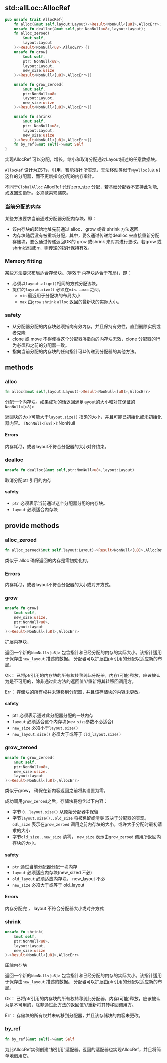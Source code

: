 ## std::allLoc::AllocRef

```rust
pub unsafe trait AllocRef{
	fn alloc(&mut self,layout:Layout)->Result<NonNull<[u8]>,AllocErr>;
    unsafe fn dealloc(&mut self,ptr:NonNull<u8>,layout:Layout);
    fn alloc_zeroed(
    	&mut self,
        layout:Layout
    )->Result<NonNull<u8>,AllocErr> {}
    unsafe fn grow(
    	&mut self,
        ptr: NonNull<u8>,
        layout:Layout,
        new_size:usize
    )->Result<NonNull<[u8]>,AllocErr>{}
    
    unsafe fn grow_zeroed(
    	&mut self,
        ptr:NonNull<u8>
        layout:Layuot,
        new_size:usize
    )->Result<NonNull<[u8]>,AllocErr>{}
    
    unsafe fn shrink(
    	&mut self,
        ptr: NonNull<u8>,
        layout:Layout,
        new_size:usize
    )->Result<NonNull<[u8]>,AllocErr>{}
    fn by_ref(&mut self)->&mut Self
}
```

实现AllocRef 可以分配，增长，缩小和取消分配通过Layout描述的任意数据块。

`AllocRef` 设计为ZSTs，引用，智能指针 所实现，无法移动类似于`MyAlloc[u8;N]`这样的分配器，而不更新指向分配的内存指针。

不同于`GlobalAlloc` AllocRef 允许zero_size 分配，若基础分配器不支持此功能,或返回空指针。必须被实现捕获。

### 当前分配的内存

某些方法要求当前通过分配器分配内存块，即：

- 该内存块的起始地址先前通过 alloc， grow  或者 shrink 方法返回.
- 内存块随后没有被重新分配，其中，要么通过传递给dealloc 来直接重新分配存储块，要么通过传递返回OK的 grow 或shrink 来对其进行更改。若grow 或shrink返回Err，则传递的指针保持有效。

### Memory fitting

某些方法要求布局适合存储块。(等效于 内存块适合于布局)，即：

- 必须以`layout.align()`相同的方式分配该块。
- 提供的`layout.size()` 必须在`min..=max` 之间，
  - `min`  最近用于分配块的布局大小
  - `max` 由`grow` `shrink` `alloc` 返回的最新块的实际大小。

### safety

- 从分配器分配的内存块必须指向有效内存，并且保持有效性，直到删除实例或者克隆
- clone 或 move 不得使得这个分配器所指向的内存块无效，clone 分配器的行为必须和之前的分配器一致。
- 指向当前分配的内存块的任何指针可以传递到分配器的其他方法。

## methods

### alloc

```rust
fn alloc(&mut self,layout:Layout)->Result<NonNull<[u8]>,AllocErr>
```

  分配一个内存块。如果成功的话返回满足layout的大小和对其保证的`NonNull<[u8]>` 

返回块的大小可能大于`layout.size()` 指定的大小，并且可能已初始化或未初始化器内容。 `[NonNull<[u8]>]`:NonNull

#### Errors

内存耗尽，或者layout不符合分配器的大小对齐约束。

### dealloc

```rust
unsafe fn dealloc(&mut self,ptr:NonNull<u8>,layout:Layout)
```

取消分配ptr 引用的内存

#### safety

- `ptr`  必须表示当前通过这个分配器分配的内存块。
- `layout` 必须适合内存块

## provide methods

### alloc_zeroed

```rust
fn alloc_zeroed(&mut self,layout:Layout)->Result<NonNull<[u8]>,AllocRef>
```

类似于 alloc 确保返回的内存是零初始化的。

### Errors

内存耗尽，或者layout不符合分配器的大小或对齐方式。

### grow

```rust
unsafe fn grow(
	&mut self,
	new_size:usize,
    ptr:NonNull<u8>,
    layout:Layout
)->Result<NonNull<[u8]>,AllocErr>
```

扩展内存块，

返回一个新的`NonNull<[u8]>` 包含指针和已经分配的内存的实际大小。该指针适用于保存由`new_layout` 描述的数据。 分配器可以扩展由ptr引用的分配以适应新的布局。

Ok： 已将ptr引用的内存块的所有权转移到此分配器，内存(可能)释放，应该被认为是不可用的，除非通过此方法的返回值///重新将其转移回调用方。

Err： 存储块的所有权并未转移到分配器，并且该存储块的内容未更改。

#### safety

- ptr   必须表示通过此分配器分配的一块内存
- `layout` 必须适合这个内存块(`new_size`参数不必适合)
- `new_size` 必须小于`layout.size()`
- `new_layout.size()` 必须大于或等于 `old_layout.size()`

###   grow_zeroed

```rust
unsafe fn grow_zeroed(
	&mut self,
    ptr:NonNull<u8>,
    new_size:usize,
    layout:Layout
)->Result<NonNull<[u8]>,AllocErr>
```

类似于grow， 确保在新内容返回之前将其设置为零。

成功调用`grow_zeroed`之后，存储块将包含以下内容：

- 字节 `0..layout.size()`  从原始分配器中保留
- 字节`layout.size()..old_size` 将被保留或清零 取决于分配器的实现， `odl_size` 表示在`grow_zeroed` 调用之前内存块的大小，或许大于分配时最初请求的大小
- 字节`old_size..new_size`  清零， `new_size` 表示由`grow_zeroed` 调用所返回内存块的大小。

#### safety

- `ptr` 通过当前分配器分配一块内存
- `layout` 必须适应内存块(new_sized 不必)
- `old_layout` 必须适应内存块， new_layout 不必
- `new_size`  必须大于或等于 old_layout 

#### Errors

 内存分配完 ， layout 不符合分配器大小或对齐方式

### shrink

```rust
unsafe fn shrink(
	&mut self,
    ptr:NonNull<u8>,
    layout:Layout,
    new_size:usize
)->Result<NonNull<[u8]>,AllocErr>
```

压缩内存块

返回一个新的`NonNull<[u8]>` 包含指针和已经分配的内存的实际大小。该指针适用于保存由`new_layout` 描述的数据。 分配器可以扩展由ptr引用的分配以适应新的布局。

Ok： 已将ptr引用的内存块的所有权转移到此分配器，内存(可能)释放，应该被认为是不可用的，除非通过此方法的返回值///重新将其转移回调用方。

Err： 存储块的所有权并未转移到分配器，并且该存储块的内容未更改。

### by_ref

```rust
fn by_ref(&mut self)->&mut Self
```

为此AllocRef实例创建“按引用”适配器。返回的适配器也实现AllocRef，并且将简单地借用它。